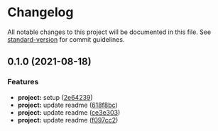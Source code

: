 # Changelog

All notable changes to this project will be documented in this file. See [standard-version](https://github.com/conventional-changelog/standard-version) for commit guidelines.

## 0.1.0 (2021-08-18)

### Features

- **project:** setup ([2e64239](https://github.com/Novatics/cra-template-typescript/commit/2e642395cb5c184f958a9f6e6d226ea6017fc706))
- **project:** update readme ([618f8bc](https://github.com/Novatics/cra-template-typescript/commit/618f8bcfcd2d2a3b44b3817f492b17d492422b5a))
- **project:** update readme ([ce3e303](https://github.com/Novatics/cra-template-typescript/commit/ce3e3035b449a1856b2cc8ea5e4759d1b20c1fa3))
- **project:** update readme ([f097cc2](https://github.com/Novatics/cra-template-typescript/commit/f097cc220c80efca727567d7896d786057381891))

